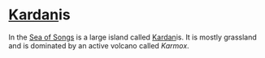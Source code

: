 # [Kardan](kardan/README.md)is

In the [Sea of Songs](sea-of-songs.md) is a large island called [Kardan](kardan/README.md)is. It is mostly grassland and is dominated by an active volcano called *Karmox*.
